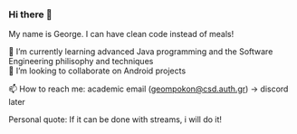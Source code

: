 ### Hi there 👋

My name is George. I can have clean code instead of meals!

🌱 I’m currently learning advanced Java programming and the Software Engineering philisophy and techniques  
👯 I’m looking to collaborate on Android projects
  
📫 How to reach me: academic email (geompokon@csd.auth.gr) -> discord later

Personal quote: If it can be done with streams, i will do it!

